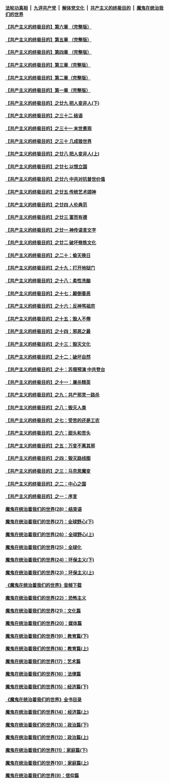 ####  [法轮功真相](../../../../basic/blob/master/README.md?t=06110101) &nbsp;|&nbsp; [九评共产党](../../../../9ping.md/blob/master/README.md?t=06110101) &nbsp;|&nbsp; [解体党文化](../../../../jtdwh.md/blob/master/README.md?t=06110101)  &nbsp;|&nbsp; [共产主义的终极目的](../../../../gczydzjmd.md/blob/master/README.md?t=06110101) &nbsp;|&nbsp; [魔鬼在统治我们的世界](../../../../mgztzwmdsj.md/blob/master/README.md?t=06110101) 

#### [【共产主义的终极目的】第六章 （完整版）](../pages/nsc422/n11428913.md?t=06110101) 

#### [【共产主义的终极目的】第五章 （完整版）](../pages/nsc422/n11428912.md?t=06110101) 

#### [【共产主义的终极目的】第四章 （完整版）](../pages/nsc422/n11428907.md?t=06110101) 

#### [【共产主义的终极目的】第三章（完整版）](../pages/nsc422/n11428848.md?t=06110101) 

#### [【共产主义的终极目的】第二章（完整版）](../pages/nsc422/n11428831.md?t=06110101) 

#### [【共产主义的终极目的】第一章（完整版）](../pages/nsc422/n11417651.md?t=06110101) 

#### [【共产主义的终极目的】之廿九 把人变非人(下)](../pages/nsc422/n11344140.md?t=06110101) 

#### [【共产主义的终极目的】之三十二 结语](../pages/nsc422/n11360535.md?t=06110101) 

#### [【共产主义的终极目的】之三十一 末世景观](../pages/nsc422/n11351129.md?t=06110101) 

#### [【共产主义的终极目的】之三十 几成狼世界](../pages/nsc422/n11348280.md?t=06110101) 

#### [【共产主义的终极目的】之廿八 把人变非人(上)](../pages/nsc422/n11340492.md?t=06110101) 

#### [【共产主义的终极目的】之廿七 以恨立国](../pages/nsc422/n11336944.md?t=06110101) 

#### [【共产主义的终极目的】之廿六 中共对抗普世价值](../pages/nsc422/n11324785.md?t=06110101) 

#### [【共产主义的终极目的】之廿五 传统艺术颂神](../pages/nsc422/n11296396.md?t=06110101) 

#### [【共产主义的终极目的】之廿四 人伦典范](../pages/nsc422/n11296397.md?t=06110101) 

#### [【共产主义的终极目的】之廿三 富而有德](../pages/nsc422/n11283598.md?t=06110101) 

#### [【共产主义的终极目的】之廿一 神传语言文字](../pages/nsc422/n11263265.md?t=06110101) 

#### [【共产主义的终极目的】之廿二 破坏修炼文化](../pages/nsc422/n11245728.md?t=06110101) 

#### [【共产主义的终极目的】之二十：偷天换日](../pages/nsc422/n11238846.md?t=06110101) 

#### [【共产主义的终极目的】之十九：打开地狱门](../pages/nsc422/n11206376.md?t=06110101) 

#### [【共产主义的终极目的】之十八：柔性洗脑](../pages/nsc422/n11199994.md?t=06110101) 

#### [【共产主义的终极目的】之十七：颠倒善恶](../pages/nsc422/n11179782.md?t=06110101) 

#### [【共产主义的终极目的】之十六：反神骂祖宗](../pages/nsc422/n11166798.md?t=06110101) 

#### [【共产主义的终极目的】之十五：毁人不倦](../pages/nsc422/n11166792.md?t=06110101) 

#### [【共产主义的终极目的】之十四：邪恶之最](../pages/nsc422/n11150249.md?t=06110101) 

#### [【共产主义的终极目的】之十三：毁灭文化](../pages/nsc422/n11135227.md?t=06110101) 

#### [【共产主义的终极目的】之十二：破坏自然](../pages/nsc422/n11135214.md?t=06110101) 

#### [【共产主义的终极目的】之十：苏俄预演 中共登台](../pages/nsc422/n11118424.md?t=06110101) 

#### [【共产主义的终极目的】之十一：屠杀精英](../pages/nsc422/n11118442.md?t=06110101) 

#### [【共产主义的终极目的】之九：共产邪灵一路杀](../pages/nsc422/n11114139.md?t=06110101) 

#### [【共产主义的终极目的】之八：毁灭人类](../pages/nsc422/n11108503.md?t=06110101) 

#### [【共产主义的终极目的】之七：受苦的还是工农](../pages/nsc422/n11101809.md?t=06110101) 

#### [【共产主义的终极目的】之六：甜头和苦头](../pages/nsc422/n11096971.md?t=06110101) 

#### [【共产主义的终极目的】之五：万变不离其邪](../pages/nsc422/n11091285.md?t=06110101) 

#### [【共产主义的终极目的】之四：毁灭路线图](../pages/nsc422/n11086284.md?t=06110101) 

#### [【共产主义的终极目的】之三：马克思魔变](../pages/nsc422/n11061941.md?t=06110101) 

#### [【共产主义的终极目的】之二：中心之国](../pages/nsc422/n11047728.md?t=06110101) 

#### [【共产主义的终极目的】之一：序言](../pages/nsc422/n11086077.md?t=06110101) 

#### [魔鬼在统治着我们的世界(28)：结束语](../pages/nsc422/n10936246.md?t=06110101) 

#### [魔鬼在统治着我们的世界(27)：全球野心(下)](../pages/nsc422/n10928319.md?t=06110101) 

#### [魔鬼在统治着我们的世界(26)：全球野心(上)](../pages/nsc422/n10900318.md?t=06110101) 

#### [魔鬼在统治着我们的世界(25)：全球化](../pages/nsc422/n10788205.md?t=06110101) 

#### [魔鬼在统治着我们的世界(24)：环保主义(下)](../pages/nsc422/n10695307.md?t=06110101) 

#### [魔鬼在统治着我们的世界(23)：环保主义(上)](../pages/nsc422/n10688613.md?t=06110101) 

#### [《魔鬼在统治着我们的世界》音频下载](../pages/nsc422/n10635553.md?t=06110101) 

#### [魔鬼在统治着我们的世界(22)：恐怖主义](../pages/nsc422/n10614727.md?t=06110101) 

#### [魔鬼在统治着我们的世界(21)：文化篇](../pages/nsc422/n10597706.md?t=06110101) 

#### [魔鬼在统治着我们的世界(20)：媒体篇](../pages/nsc422/n10586579.md?t=06110101) 

#### [魔鬼在统治着我们的世界(19)：教育篇(下)](../pages/nsc422/n10564808.md?t=06110101) 

#### [魔鬼在统治着我们的世界(18)：教育篇(上)](../pages/nsc422/n10526970.md?t=06110101) 

#### [魔鬼在统治着我们的世界(17)：艺术篇](../pages/nsc422/n10499093.md?t=06110101) 

#### [魔鬼在统治着我们的世界(16)：法律篇](../pages/nsc422/n10485969.md?t=06110101) 

#### [魔鬼在统治着我们的世界(15)：经济篇(下)](../pages/nsc422/n10469975.md?t=06110101) 

#### [《魔鬼在统治着我们的世界》全书目录](../pages/nsc422/n10464261.md?t=06110101) 

#### [魔鬼在统治着我们的世界(14)：经济篇(上)](../pages/nsc422/n10457370.md?t=06110101) 

#### [魔鬼在统治着我们的世界(13)：政治篇(下)](../pages/nsc422/n10448270.md?t=06110101) 

#### [魔鬼在统治着我们的世界(12)：政治篇(上)](../pages/nsc422/n10444576.md?t=06110101) 

#### [魔鬼在统治着我们的世界(11)：家庭篇(下)](../pages/nsc422/n10440961.md?t=06110101) 

#### [魔鬼在统治着我们的世界(10)：家庭篇(上)](../pages/nsc422/n10435448.md?t=06110101) 

#### [魔鬼在统治着我们的世界(9)：信仰篇](../pages/nsc422/n10432159.md?t=06110101) 

